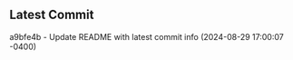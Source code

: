 
## Latest Commit
a9bfe4b - Update README with latest commit info (2024-08-29 17:00:07 -0400) <Yunxi-Zhou>
